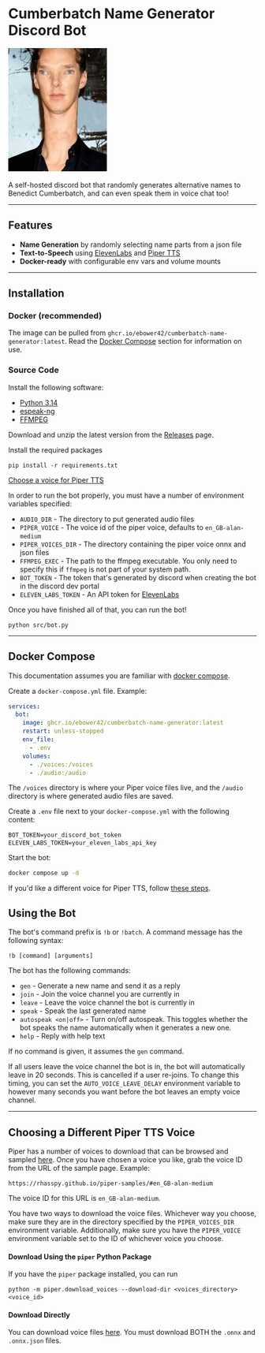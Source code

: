 # Cumberbatch Name Generator Discord Bot

![](./image/bandycoot_cumberbund.jpg)

A self-hosted discord bot that randomly generates alternative names to Benedict Cumberbatch, and can even speak them 
in voice chat too!

---

## Features
- **Name Generation** by randomly selecting name parts from a json file
- **Text-to-Speech** using [ElevenLabs](https://elevenlabs.io/) and [Piper TTS](https://github.com/OHF-Voice/piper1-gpl)
- **Docker-ready** with configurable env vars and volume mounts

---
## Installation
### Docker (recommended)
The image can be pulled from `ghcr.io/ebower42/cumberbatch-name-generator:latest`. Read the 
[Docker Compose](#docker-compose) section for information on use.

### Source Code
Install the following software:
- [Python 3.14](https://www.python.org/downloads/)
- [espeak-ng](https://github.com/espeak-ng/espeak-ng)
- [FFMPEG](https://www.ffmpeg.org/)

Download and unzip the latest version from the 
[Releases](https://github.com/ebower42/CumberbatchNameGenerator/releases) page.

Install the required packages 

    pip install -r requirements.txt

[Choose a voice for Piper TTS](#choosing-a-different-piper-tts-voice)

In order to run the bot properly, you must have a number of environment variables specified:
- `AUDIO_DIR` - The directory to put generated audio files
- `PIPER_VOICE` - The voice id of the piper voice, defaults to `en_GB-alan-medium`
- `PIPER_VOICES_DIR` - The directory containing the piper voice onnx and json files
- `FFMPEG_EXEC` - The path to the ffmpeg executable. You only need to specify this if `ffmpeg` is not part of your 
  system path.
- `BOT_TOKEN` - The token that's generated by discord when creating the bot in the discord dev portal
- `ELEVEN_LABS_TOKEN` - An API token for [ElevenLabs](https://elevenlabs.io/)

Once you have finished all of that, you can run the bot!

    python src/bot.py

---

## Docker Compose
This documentation assumes you are familiar with [docker compose](https://docs.docker.com/compose/).

Create a `docker-compose.yml` file. Example:
```yaml
services:
  bot:
    image: ghcr.io/ebower42/cumberbatch-name-generator:latest
    restart: unless-stopped
    env_file:
      - .env
    volumes:
      - ./voices:/voices
      - ./audio:/audio
```
The `/voices` directory is where your Piper voice files live, and the `/audio` directory is where generated audio files
are saved.

Create a `.env` file next to your `docker-compose.yml` with the following content:
```dotenv
BOT_TOKEN=your_discord_bot_token
ELEVEN_LABS_TOKEN=your_eleven_labs_api_key
```

Start the bot:
```bash
docker compose up -d
```
If you'd like a different voice for Piper TTS, follow [these steps](#choosing-a-different-piper-tts-voice).

## Using the Bot
The bot's command prefix is `!b` or `!batch`. A command message has the following syntax:

    !b [command] [arguments]

The bot has the following commands:
- `gen` - Generate a new name and send it as a reply
- `join` - Join the voice channel you are currently in
- `leave` - Leave the voice channel the bot is currently in
- `speak` - Speak the last generated name
- `autospeak <on|off>` - Turn on/off autospeak. This toggles whether the bot speaks the name automatically when it 
  generates a new one.
- `help` - Reply with help text

If no command is given, it assumes the `gen` command.

If all users leave the voice channel the bot is in, the bot will automatically leave in 20 seconds. This is cancelled if
a user re-joins. To change this timing, you can set the `AUTO_VOICE_LEAVE_DELAY` environment variable to however
many seconds you want before the bot leaves an empty voice channel.

---

## Choosing a Different Piper TTS Voice
Piper has a number of voices to download that can be browsed and sampled 
[here](https://rhasspy.github.io/piper-samples/). Once you have chosen a voice you like, grab the voice ID from the 
URL of the sample page. Example:

    https://rhasspy.github.io/piper-samples/#en_GB-alan-medium

The voice ID for this URL is `en_GB-alan-medium`.

You have two ways to download the voice files. Whichever way you choose, make sure they are in the directory specified
by the `PIPER_VOICES_DIR` environment variable. Additionally, make sure you have the `PIPER_VOICE` environment variable
set to the ID of whichever voice you choose.
#### Download Using the `piper` Python Package
If you have the `piper` package installed, you can run

    python -m piper.download_voices --download-dir <voices_directory> <voice_id>

#### Download Directly
You can download voice files [here](https://huggingface.co/rhasspy/piper-voices/tree/main). You must download BOTH
the `.onnx` and `.onnx.json` files.


